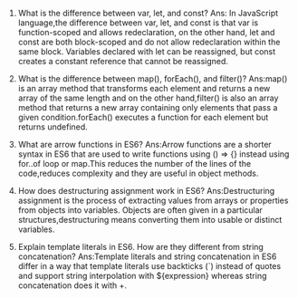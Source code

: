
1) What is the difference between var, let, and const?
    Ans: In JavaScript language,the difference between var, let, and const is that var is function-scoped and allows redeclaration, on the other hand, let and const are both block-scoped and do not allow redeclaration within the same block. Variables declared with let can be reassigned, but const creates a constant reference that cannot be reassigned.


2) What is the difference between map(), forEach(), and filter()? 
    Ans:map() is an array method that  transforms each element and returns a new array of the same length and on the other hand,filter() is also an array method that returns a new array containing only elements that pass a given condition.forEach() executes a function for each element but returns undefined. 


3) What are arrow functions in ES6?
    Ans:Arrow functions are a shorter syntax in ES6 that are used to write functions using () => {} instead using for..of loop or map.This reduces the number of the lines of the code,reduces complexity and they are useful in object methods. 


4) How does destructuring assignment work in ES6?
    Ans:Destructuring assignment is the process of extracting values from arrays or properties from objects into variables. Objects are often given in a particular structures,destructuring means converting them into usable or distinct variables.


5) Explain template literals in ES6. How are they different from string concatenation?
    Ans:Template literals and string concatenation in ES6 differ in a way that template literals use backticks (`) instead of quotes and support string interpolation with ${expression} whereas string concatenation does it with +.